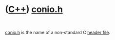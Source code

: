



 

 

 

 

 

([C++](Cpp.md)) [conio.h](CppConioH.md)
=========================================

 

[conio.h](CppConioH.md) is the name of a non-standard C [header
file](CppHeaderFile.md).

 

 

 

 

 





 




